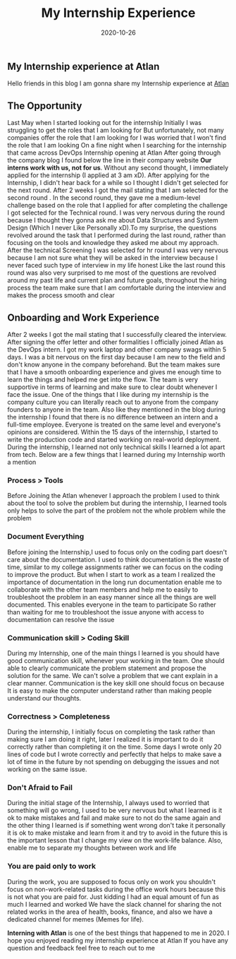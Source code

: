 ﻿---
title: "My Internship Experience"
date: 2020-10-26
hero: /posts/intern-experience/cover.jpg
description: My internship experience at atlan
menu:
  sidebar:
    name: Intern-experience
    identifier: intern-experience
    weight: 10
---

## My Internship experience at Atlan

  

Hello friends in this blog I am gonna share my Internship experience at [Atlan](https://atlan.com/)

  

## The Opportunity

  

Last May when I started looking out for the internship Initially I was struggling to get the roles that I am looking for But unfortunately, not many companies offer the role that I am looking for I was worried that I won't find the role that I am looking On a fine night when I searching for the internship that came across DevOps Internship opening at Atlan After going through the company blog I found below the line in their company website **Our interns work with us, not for us**. Without any second thought, I immediately applied for the internship (I applied at 3 am xD). After applying for the Internship, I didn't hear back for a while so I thought I didn't get selected for the next round. After 2 weeks I got the mail stating that I am selected for the second round . In the second round, they gave me a medium-level challenge based on the role that I applied for after completing the challenge I got selected for the Technical round. I was very nervous during the round because I thought they gonna ask me about Data Structures and System Design (Which I never Like Personally xD).To my surprise, the questions revolved around the task that I performed during the last round, rather than focusing on the tools and knowledge they asked me about my approach. After the technical Screening I was selected for hr round I was very nervous because I am not sure what they will be asked in the interview because I never faced such type of interview in my life honest Like the last round this round was also very surprised to me most of the questions are revolved around my past life and current plan and future goals, throughout the hiring process the team make sure that I am comfortable during the interview and makes the process smooth and clear

  

## Onboarding and Work Experience

After 2 weeks I got the mail stating that I successfully cleared the interview. After signing the offer letter and other formalities I officially joined Atlan as the DevOps intern. I got my work laptop and other company swags within 5 days. I was a bit nervous on the first day because I am new to the field and don't know anyone in the company beforehand. But the team makes sure that I have a smooth onboarding experience and gives me enough time to learn the things and helped me get into the flow. The team is very supportive in terms of learning and make sure to clear doubt whenever I face the issue. One of the things that I like during my internship is the company culture you can literally reach out to anyone from the company founders to anyone in the team. Also like they mentioned in the blog during the internship I found that there is no difference between an intern and a full-time employee. Everyone is treated on the same level and everyone's opinions are considered. Within the 15 days of the internship, I started to write the production code and started working on real-world deployment. During the internship, I learned not only technical skills I learned a lot apart from tech. Below are a few things that I learned during my Internship worth a mention

  

### Process > Tools

Before Joining the Atlan whenever I approach the problem I used to think about the tool to solve the problem but during the internship, I learned tools only helps to solve the part of the problem not the whole problem while the problem

  

### Document Everything

Before joining the Internship,I used to focus only on the coding part doesn't care about the documentation. I used to think documentation is the waste of time, similar to my college assignments rather we can focus on the coding to improve the product. But when I start to work as a team I realized the importance of documentation in the long run documentation enable me to collaborate with the other team members and help me to easily to troubleshoot the problem in an easy manner since all the things are well documented. This enables everyone in the team to participate So rather than waiting for me to troubleshoot the issue anyone with access to documentation can resolve the issue

  

### Communication skill > Coding Skill

During my Internship, one of the main things I learned is you should have good communication skill, whenever your working in the team. One should able to clearly communicate the problem statement and propose the solution for the same. We can't solve a problem that we cant explain in a clear manner. Communication is the key skill one should focus on because It is easy to make the computer understand rather than making people understand our thoughts.

  

### Correctness > Completeness

During the internship, I initially focus on completing the task rather than making sure I am doing it right, later I realized it is important to do it correctly rather than completing it on the time. Some days I wrote only 20 lines of code but I wrote correctly and perfectly that helps to make save a lot of time in the future by not spending on debugging the issues and not working on the same issue.

  

### Don't Afraid to Fail

During the initial stage of the Internship, I always used to worried that something will go wrong, I used to be very nervous but what I learned is it ok to make mistakes and fail and make sure to not do the same again and the other thing I learned is if something went wrong don't take it personally it is ok to make mistake and learn from it and try to avoid in the future this is the important lesson that I change my view on the work-life balance. Also, enable me to separate my thoughts between work and life

  

### You are paid only to work

During the work, you are supposed to focus only on work you shouldn't focus on non-work-related tasks during the office work hours because this is not what you are paid for. Just kidding I had an equal amount of fun as much I learned and worked We have the slack channel for sharing the not related works in the area of health, books, finance, and also we have a dedicated channel for memes (Memes for life).

  

**Interning with Atlan** is one of the best things that happened to me in 2020. I hope you enjoyed reading my internship experience at Atlan If you have any question and feedback feel free to reach out to me
